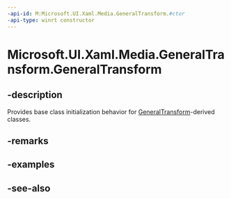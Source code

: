 ```yaml
---
-api-id: M:Microsoft.UI.Xaml.Media.GeneralTransform.#ctor
-api-type: winrt constructor
---
```


<!-- Method syntax
protected GeneralTransform()
-->

# Microsoft.UI.Xaml.Media.GeneralTransform.GeneralTransform

## -description
Provides base class initialization behavior for [GeneralTransform](generaltransform.md)-derived classes.

## -remarks

## -examples

## -see-also
